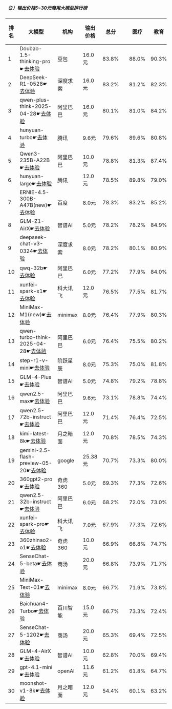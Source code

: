 ##### （2）输出价格5~30元商用大模型排行榜
|排名|大模型|机构|输出价格|总分| |医疗|教育|金融|法律|行政公务|心理健康|推理与数学计算|语言与指令遵从|
|---|-----|---|-------|---|-|----|---|---|---|------|-------|-----------|------------|
|1|Doubao-1.5-thinking-pro☛[去体验](https://nonelinear.com/static/modelcompare.html?type=proprietary)|豆包|16.0元|83.8%| |        88.0%|90.3%|83.9%|83.3%|        80.0%|71.2%|        88.1%|85.8%|
|2|DeepSeek-R1-0528☛[去体验](https://nonelinear.com/static/modelcompare.html?type=open-source)|深度求索|16.0元|83.2%| |        81.2%|82.3%|79.0%|73.3%|        96.7%|77.5%|        88.3%|87.7%|
|3|qwen-plus-think-2025-04-28☛[去体验](https://nonelinear.com/static/modelcompare.html?type=proprietary)|阿里巴巴|16.0元|80.1%| |        81.0%|84.2%|80.2%|79.4%|        80.0%|72.5%|        79.8%|83.6%|
|4|hunyuan-turbo☛[去体验](https://nonelinear.com/static/modelcompare.html?type=proprietary)|腾讯|9.6元|79.6%| |        89.6%|80.8%|81.9%|77.3%|        72.0%|87.5%|        64.2%|83.2%|
|5|Qwen3-235B-A22B☛[去体验](https://nonelinear.com/static/modelcompare.html?type=open-source)|阿里巴巴|10.0元|78.8%| |        81.3%|87.4%|78.1%|70.0%|        90.0%|58.2%|        83.6%|81.9%|
|6|hunyuan-large☛[去体验](https://nonelinear.com/static/modelcompare.html?type=open-source)|腾讯|12.0元|78.5%| |        89.8%|79.0%|83.5%|82.3%|        68.0%|86.2%|        60.2%|79.0%|
|7|ERNIE-4.5-300B-A47B(new)☛[去体验](https://nonelinear.com/static/modelcompare.html?type=open-source)|百度|8.0元|78.3%| |        83.2%|85.2%|78.7%|74.3%|        72.0%|78.8%|        65.5%|88.5%|
|8|GLM-Z1-AirX☛[去体验](https://nonelinear.com/static/modelcompare.html?type=proprietary)|智谱AI|5.0元|78.2%| |        78.2%|84.9%|77.4%|67.7%|        82.0%|72.5%|        78.8%|84.0%|
|9|deepseek-chat-v3-0324☛[去体验](https://nonelinear.com/static/modelcompare.html?type=open-source)|深度求索|8.0元|78.2%| |        80.1%|80.9%|76.8%|70.0%|        80.0%|78.8%|        74.6%|84.1%|
|10|qwq-32b☛[去体验](https://nonelinear.com/static/modelcompare.html?type=open-source)|阿里巴巴|6.0元|77.2%| |        77.9%|84.0%|78.6%|65.7%|        82.0%|72.5%|        76.6%|80.2%|
|11|xunfei-spark-x1☛[去体验](https://nonelinear.com/static/modelcompare.html?type=proprietary)|科大讯飞|12.0元|76.5%| |        77.5%|81.7%|80.4%|67.7%|        80.0%|62.5%|        76.8%|85.1%|
|12|MiniMax-M1(new)☛[去体验](https://nonelinear.com/static/modelcompare.html?type=open-source)|minimax|8.0元|76.4%| |        77.9%|80.3%|78.0%|68.0%|        78.0%|72.5%|        78.6%|77.8%|
|13|qwen-turbo-think-2025-04-28☛[去体验](https://nonelinear.com/static/modelcompare.html?type=proprietary)|阿里巴巴|6.0元|76.4%| |        75.5%|80.2%|73.8%|57.2%|        90.0%|71.2%|        79.5%|83.5%|
|14|step-r1-v-mini☛[去体验](https://nonelinear.com/static/modelcompare.html?type=proprietary)|阶跃星辰|8.0元|75.3%| |        75.0%|81.8%|71.8%|60.0%|        90.0%|60.0%|        79.6%|84.0%|
|15|GLM-4-Plus☛[去体验](https://nonelinear.com/static/modelcompare.html?type=proprietary)|智谱AI|5.0元|74.8%| |        79.2%|78.8%|79.9%|67.7%|        74.0%|71.2%|        63.7%|83.7%|
|16|qwen2.5-max☛[去体验](https://nonelinear.com/static/modelcompare.html?type=proprietary)|阿里巴巴|9.6元|73.1%| |        78.8%|74.4%|74.7%|66.3%|        64.0%|76.2%|        66.7%|83.2%|
|17|qwen2.5-72b-instruct☛[去体验](https://nonelinear.com/static/modelcompare.html?type=open-source)|阿里巴巴|12.0元|71.4%| |        76.4%|72.5%|74.2%|60.0%|        66.0%|81.2%|        63.6%|77.3%|
|18|kimi-latest-8k☛[去体验](https://nonelinear.com/static/modelcompare.html?type=proprietary)|月之暗面|12.0元|70.8%| |        78.5%|74.3%|73.7%|64.1%|        60.0%|78.8%|        62.2%|75.0%|
|19|gemini-2.5-flash-preview-05-20☛[去体验](https://nonelinear.com/static/modelcompare.html?type=proprietary)|google|25.38元|70.7%| |        73.3%|80.0%|67.0%|60.0%|        80.0%|47.5%|        82.5%|75.1%|
|20|360gpt2-pro☛[去体验](https://nonelinear.com/static/modelcompare.html?type=proprietary)|奇虎360|5.0元|69.3%| |        77.3%|72.6%|74.5%|56.7%|        58.0%|68.8%|        64.9%|81.9%|
|21|qwen2.5-32b-instruct☛[去体验](https://nonelinear.com/static/modelcompare.html?type=open-source)|阿里巴巴|6.0元|68.2%| |        72.0%|73.0%|69.2%|57.3%|        62.0%|76.2%|        57.2%|78.7%|
|22|xunfei-spark-pro☛[去体验](https://nonelinear.com/static/modelcompare.html?type=proprietary)|科大讯飞|7.0元|67.9%| |        77.3%|72.6%|64.8%|59.7%|        60.0%|76.2%|        56.1%|76.5%|
|23|360zhinao2-o1☛[去体验](https://nonelinear.com/static/modelcompare.html?type=proprietary)|奇虎360|10.0元|66.9%| |        66.8%|74.7%|65.4%|47.7%|        64.0%|73.8%|        70.0%|72.8%|
|24|SenseChat-5-beta☛[去体验](https://nonelinear.com/static/modelcompare.html?type=proprietary)|商汤|20.0元|66.8%| |        73.9%|71.7%|71.7%|54.3%|        60.0%|65.0%|        62.8%|75.0%|
|25|MiniMax-Text-01☛[去体验](https://nonelinear.com/static/modelcompare.html?type=open-source)|minimax|8.0元|66.7%| |        71.9%|73.8%|69.2%|63.3%|        68.0%|47.5%|        60.5%|79.8%|
|26|Baichuan4-Turbo☛[去体验](https://nonelinear.com/static/modelcompare.html?type=proprietary)|百川智能|15.0元|66.7%| |        73.3%|72.4%|70.1%|57.0%|        56.0%|80.0%|        56.1%|68.5%|
|27|SenseChat-5-1202☛[去体验](https://nonelinear.com/static/modelcompare.html?type=proprietary)|商汤|20.0元|65.3%| |        69.4%|72.5%|69.6%|55.3%|        44.0%|72.5%|        60.9%|78.1%|
|28|GLM-4-AirX☛[去体验](https://nonelinear.com/static/modelcompare.html?type=proprietary)|智谱AI|10.0元|62.8%| |        70.0%|69.4%|66.4%|43.3%|        56.7%|72.5%|        48.9%|75.1%|
|29|gpt-4.1-mini☛[去体验](https://nonelinear.com/static/modelcompare.html?type=proprietary)|openAI|11.6元|61.2%| |        61.8%|64.7%|64.8%|33.3%|        80.0%|35.0%|        73.0%|76.9%|
|30|moonshot-v1-8k☛[去体验](https://nonelinear.com/static/modelcompare.html?type=proprietary)|月之暗面|12.0元|54.4%| |        60.1%|63.2%|58.6%|39.3%|        42.0%|43.8%|        54.3%|73.6%|
    
